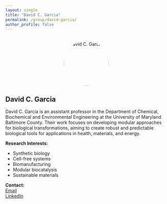 ```yaml
---
layout: single
title: "David C. Garcia"
permalink: /group/david-garcia/
author_profile: false
---
```


<img src="/David-portrait.png" alt="David C. Garcia" style="width:140px; border-radius:50%; display:block; margin:2em auto 1em auto;" />

## David C. Garcia

David C. Garcia is an assistant professor in the Department of Chemical, Biochemical and Environmental Engineering at the University of Maryland Baltimore County. Their work focuses on developing modular approaches for biological transformations, aiming to create robust and predictable biological tools for applications in health, materials, and energy.

**Research Interests:**  
- Synthetic biology  
- Cell-free systems  
- Biomanufacturing  
- Modular biocatalysis  
- Sustainable materials

**Contact:**  
[Email](mailto:DavidCGarcia@UMBC.edu)  
[LinkedIn](https://www.linkedin.com/in/davidcgarcia)